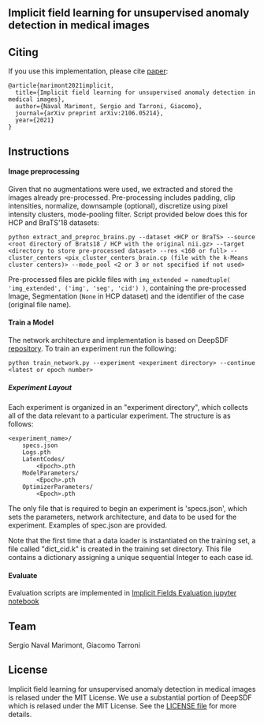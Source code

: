 ## Implicit field learning for unsupervised anomaly detection in medical images

## Citing 

If you use this implementation, please cite [paper](https://arxiv.org/abs/2106.05214):
```
@article{marimont2021implicit,
  title={Implicit field learning for unsupervised anomaly detection in medical images},
  author={Naval Marimont, Sergio and Tarroni, Giacomo},
  journal={arXiv preprint arXiv:2106.05214},
  year={2021}
}
```

## Instructions

#### Image preprocessing
Given that no augmentations were used, we extracted and stored the images already pre-processed. Pre-processing includes padding, clip intensities, normalize, downsample (optional), discretize using pixel intensity clusters, mode-pooling filter. Script provided below does this for HCP and BraTS'18 datasets:

```
python extract_and_preproc_brains.py --dataset <HCP or BraTS> --source <root directory of Brats18 / HCP with the original nii.gz> --target <directory to store pre-processed dataset> --res <160 or full> --cluster_centers <pix_cluster_centers_brain.cp (file with the k-Means cluster centers)> --mode_pool <2 or 3 or not specified if not used>
```

Pre-processed files are pickle files with `img_extended = namedtuple( 'img_extended', ('img', 'seg', 'cid') )`, containing the pre-processed Image, Segmentation (`None` in HCP dataset) and the identifier of the case (original file name).


#### Train a Model

The network architecture and implementation is based on DeepSDF [repository](https://github.com/facebookresearch/DeepSDF/). To train an experiment run the following:

```
python train_network.py --experiment <experiment directory> --continue <latest or epoch number>
```

##### Experiment Layout

Each experiment is organized in an "experiment directory", which collects all of the data relevant to a particular experiment. The structure is as follows:

```
<experiment_name>/
    specs.json
    Logs.pth
    LatentCodes/
        <Epoch>.pth
    ModelParameters/
        <Epoch>.pth
    OptimizerParameters/
        <Epoch>.pth
```

The only file that is required to begin an experiment is 'specs.json', which sets the parameters, network architecture, and data to be used for the experiment. Examples of spec.json are provided.

Note that the first time that a data loader is instantiated on the training set, a file called "dict_cid.k" is created in the training set directory. This file contains a dictionary assigning a unique sequential Integer to each case id.

#### Evaluate

Evaluation scripts are implemented in [Implicit Fields Evaluation jupyter notebook][6]


## Team

Sergio Naval Marimont, Giacomo Tarroni


## License

Implicit field learning for unsupervised anomaly detection in medical images is relased under the MIT License. We use a substantial portion of DeepSDF which is relased under the MIT License. See the [LICENSE file][5] for more details.

[5]: https://github.com/facebookresearch/DeepSDF/blob/master/LICENSE
[6]: https://github.com/snavalm/ifl_unsup_anom_det/blob/main/Implicit%20Fields%20Evaluation.ipynb

